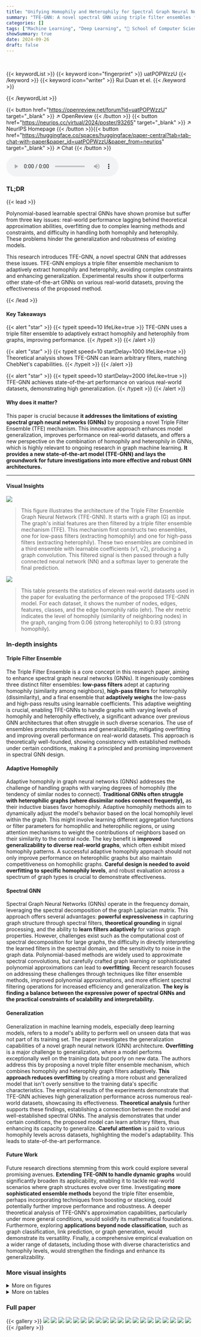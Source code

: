 ```yaml
---
title: "Unifying Homophily and Heterophily for Spectral Graph Neural Networks via Triple Filter Ensembles"
summary: "TFE-GNN: A novel spectral GNN using triple filter ensembles for superior homophily/heterophily handling and improved generalization on real-world graphs."
categories: []
tags: ["Machine Learning", "Deep Learning", "🏢 School of Computer Science and Cyber Engineering, Guangzhou University, China",]
showSummary: true
date: 2024-09-26
draft: false
---
```


<br>

{{< keywordList >}}
{{< keyword icon="fingerprint" >}} uatPOPWzzU {{< /keyword >}}
{{< keyword icon="writer" >}} Rui Duan et el. {{< /keyword >}}
 
{{< /keywordList >}}

{{< button href="https://openreview.net/forum?id=uatPOPWzzU" target="_blank" >}}
↗ OpenReview
{{< /button >}}
{{< button href="https://neurips.cc/virtual/2024/poster/93265" target="_blank" >}}
↗ NeurIPS Homepage
{{< /button >}}{{< button href="https://huggingface.co/spaces/huggingface/paper-central?tab=tab-chat-with-paper&paper_id=uatPOPWzzU&paper_from=neurips" target="_blank" >}}
↗ Chat
{{< /button >}}



<audio controls>
    <source src="https://ai-paper-reviewer.com/uatPOPWzzU/podcast.wav" type="audio/wav">
    Your browser does not support the audio element.
</audio>


### TL;DR


{{< lead >}}

Polynomial-based learnable spectral GNNs have shown promise but suffer from three key issues: real-world performance lagging behind theoretical approximation abilities, overfitting due to complex learning methods and constraints, and difficulty in handling both homophily and heterophily.  These problems hinder the generalization and robustness of existing models.

This research introduces TFE-GNN, a novel spectral GNN that addresses these issues. TFE-GNN employs a triple filter ensemble mechanism to adaptively extract homophily and heterophily, avoiding complex constraints and enhancing generalization.  Experimental results show it outperforms other state-of-the-art GNNs on various real-world datasets, proving the effectiveness of the proposed method.

{{< /lead >}}


#### Key Takeaways

{{< alert "star" >}}
{{< typeit speed=10 lifeLike=true >}} TFE-GNN uses a triple filter ensemble to adaptively extract homophily and heterophily from graphs, improving performance. {{< /typeit >}}
{{< /alert >}}

{{< alert "star" >}}
{{< typeit speed=10 startDelay=1000 lifeLike=true >}} Theoretical analysis shows TFE-GNN can learn arbitrary filters, matching ChebNet's capabilities. {{< /typeit >}}
{{< /alert >}}

{{< alert "star" >}}
{{< typeit speed=10 startDelay=2000 lifeLike=true >}} TFE-GNN achieves state-of-the-art performance on various real-world datasets, demonstrating high generalization. {{< /typeit >}}
{{< /alert >}}

#### Why does it matter?
This paper is crucial because **it addresses the limitations of existing spectral graph neural networks (GNNs)** by proposing a novel Triple Filter Ensemble (TFE) mechanism.  This innovative approach enhances model generalization, improves performance on real-world datasets, and offers a new perspective on the combination of homophily and heterophily in GNNs, which is highly relevant to ongoing research in graph machine learning.  **It provides a new state-of-the-art model (TFE-GNN) and lays the groundwork for future investigations into more effective and robust GNN architectures.**

------
#### Visual Insights



![](https://ai-paper-reviewer.com/uatPOPWzzU/figures_2_1.jpg)

> This figure illustrates the architecture of the Triple Filter Ensemble Graph Neural Network (TFE-GNN). It starts with a graph (G) as input. The graph's initial features are then filtered by a triple filter ensemble mechanism (TFE). This mechanism first constructs two ensembles, one for low-pass filters (extracting homophily) and one for high-pass filters (extracting heterophily).  These two ensembles are combined in a third ensemble with learnable coefficients (v1, v2), producing a graph convolution. This filtered signal is then passed through a fully connected neural network (NN) and a softmax layer to generate the final prediction.





![](https://ai-paper-reviewer.com/uatPOPWzzU/tables_6_1.jpg)

> This table presents the statistics of eleven real-world datasets used in the paper for evaluating the performance of the proposed TFE-GNN model.  For each dataset, it shows the number of nodes, edges, features, classes, and the edge homophily ratio (ehr). The ehr metric indicates the level of homophily (similarity of neighboring nodes) in the graph, ranging from 0.06 (strong heterophily) to 0.93 (strong homophily).





### In-depth insights


#### Triple Filter Ensemble
The Triple Filter Ensemble is a core concept in this research paper, aiming to enhance spectral graph neural networks (GNNs). It ingeniously combines three distinct filter ensembles: **low-pass filters** adept at capturing homophily (similarity among neighbors), **high-pass filters** for heterophily (dissimilarity), and a final ensemble that **adaptively weighs** the low-pass and high-pass results using learnable coefficients. This adaptive weighting is crucial, enabling TFE-GNNs to handle graphs with varying levels of homophily and heterophily effectively, a significant advance over previous GNN architectures that often struggle in such diverse scenarios. The use of ensembles promotes robustness and generalizability, mitigating overfitting and improving overall performance on real-world datasets.  This approach is theoretically well-founded, showing consistency with established methods under certain conditions, making it a principled and promising improvement in spectral GNN design.

#### Adaptive Homophily
Adaptive homophily in graph neural networks (GNNs) addresses the challenge of handling graphs with varying degrees of homophily (the tendency of similar nodes to connect).  **Traditional GNNs often struggle with heterophilic graphs (where dissimilar nodes connect frequently),** as their inductive biases favor homophily.  Adaptive homophily methods aim to dynamically adjust the model's behavior based on the local homophily level within the graph. This might involve learning different aggregation functions or filter parameters for homophilic and heterophilic regions, or using attention mechanisms to weight the contributions of neighbors based on their similarity to the central node. The key benefit is **improved generalizability to diverse real-world graphs**, which often exhibit mixed homophily patterns.  A successful adaptive homophily approach should not only improve performance on heterophilic graphs but also maintain competitiveness on homophilic graphs.  **Careful design is needed to avoid overfitting to specific homophily levels**, and robust evaluation across a spectrum of graph types is crucial to demonstrate effectiveness.

#### Spectral GNN
Spectral Graph Neural Networks (GNNs) operate in the frequency domain, leveraging the spectral decomposition of the graph Laplacian matrix.  This approach offers several advantages: **powerful expressiveness** in capturing graph structure through spectral filters, **theoretical grounding** in signal processing, and the ability to **learn filters adaptively** for various graph properties.  However, challenges exist such as the computational cost of spectral decomposition for large graphs, the difficulty in directly interpreting the learned filters in the spectral domain, and the sensitivity to noise in the graph data.  Polynomial-based methods are widely used to approximate spectral convolutions, but carefully crafted graph learning or sophisticated polynomial approximations can lead to **overfitting**. Recent research focuses on addressing these challenges through techniques like filter ensemble methods, improved polynomial approximations, and more efficient spectral filtering operations for increased efficiency and generalization.  **The key is finding a balance between the expressive power of spectral GNNs and the practical constraints of scalability and interpretability.**

#### Generalization
Generalization in machine learning models, especially deep learning models, refers to a model's ability to perform well on unseen data that was not part of its training set.  The paper investigates the generalization capabilities of a novel graph neural network (GNN) architecture.  **Overfitting** is a major challenge to generalization, where a model performs exceptionally well on the training data but poorly on new data. The authors address this by proposing a novel triple filter ensemble mechanism, which combines homophily and heterophily graph filters adaptively.  **This approach reduces overfitting** by creating a more robust and generalized model that isn't overly sensitive to the training data's specific characteristics. The empirical results of the experiments demonstrate that TFE-GNN achieves high generalization performance across numerous real-world datasets, showcasing its effectiveness.  **Theoretical analysis** further supports these findings, establishing a connection between the model and well-established spectral GNNs.  The analysis demonstrates that under certain conditions, the proposed model can learn arbitrary filters, thus enhancing its capacity to generalize.  **Careful attention** is paid to various homophily levels across datasets, highlighting the model's adaptability. This leads to state-of-the-art performance.

#### Future Work
Future research directions stemming from this work could explore several promising avenues. **Extending TFE-GNN to handle dynamic graphs** would significantly broaden its applicability, enabling it to tackle real-world scenarios where graph structures evolve over time.  Investigating **more sophisticated ensemble methods** beyond the triple filter ensemble, perhaps incorporating techniques from boosting or stacking, could potentially further improve performance and robustness.  A deeper theoretical analysis of TFE-GNN's approximation capabilities, particularly under more general conditions, would solidify its mathematical foundations.  Furthermore, exploring **applications beyond node classification**, such as graph classification, link prediction, or graph generation, would demonstrate its versatility.  Finally, a comprehensive empirical evaluation on a wider range of datasets, including those with diverse characteristics and homophily levels, would strengthen the findings and enhance its generalizability.


### More visual insights

<details>
<summary>More on figures
</summary>


![](https://ai-paper-reviewer.com/uatPOPWzzU/figures_9_1.jpg)

> This figure illustrates the architecture of the Triple Filter Ensemble Graph Neural Network (TFE-GNN). It shows how three ensembles of filters (low-pass, high-pass, and a combined ensemble) are used to extract homophily and heterophily from graph signals. The filtered signals are then passed through a fully connected neural network and a softmax layer for prediction.  The diagram visually represents the process of combining low and high-pass filters to adaptively extract features from graphs, representing both homophilic and heterophilic relationships.


![](https://ai-paper-reviewer.com/uatPOPWzzU/figures_9_2.jpg)

> This figure shows the effect of the learning rate on the stability of the training process. Two different learning rates were tested: 0.1 (left) and 0.001 (right). The plots show the validation loss for both learning rates. The plot on the left, with a learning rate of 0.1, shows a less stable training process with more oscillations in the validation loss.  The plot on the right, with a learning rate of 0.001, shows a more stable training process with fewer oscillations, indicating that the lower learning rate leads to better convergence.


![](https://ai-paper-reviewer.com/uatPOPWzzU/figures_17_1.jpg)

> This figure illustrates the architecture of the Triple Filter Ensemble Graph Neural Network (TFE-GNN). It shows how low-pass and high-pass filters are combined through ensembles to create a graph convolution (TFE-Conv), which is then fed into a fully connected neural network for prediction. The figure highlights the adaptive extraction of homophily and heterophily from graphs with varying homophily levels.


![](https://ai-paper-reviewer.com/uatPOPWzzU/figures_18_1.jpg)

> This figure illustrates the architecture of the Triple Filter Ensemble Graph Neural Network (TFE-GNN). It shows how the network combines low-pass and high-pass filters to extract both homophily and heterophily information from the graph, ultimately leading to a more robust and accurate representation. The process begins with the input features of the graph, which are then passed through separate low-pass and high-pass filter ensembles.  These ensembles are combined using learnable coefficients, producing a final graph convolution, which is then fed into a fully connected neural network for prediction. The TFE-GNN is designed to adaptively extract homophily and heterophily information from graphs with different levels of homophily, and it utilizes the initial features to improve accuracy.


![](https://ai-paper-reviewer.com/uatPOPWzzU/figures_18_2.jpg)

> This figure illustrates the architecture of the Triple Filter Ensemble Graph Neural Network (TFE-GNN). It shows how the base low-pass and high-pass filters are combined through ensemble methods (EM1, EM2) to form the first and second ensembles. These ensembles are further combined using two learnable coefficients (v1, v2) and another ensemble method (EM3) to generate the final graph convolution (TFE-Conv). The output of TFE-Conv is then fed into a fully connected neural network (NN), which produces the final prediction after a softmax layer. The figure clearly demonstrates the adaptive extraction of homophily and heterophily from graphs using this novel triple filter ensemble mechanism.


![](https://ai-paper-reviewer.com/uatPOPWzzU/figures_19_1.jpg)

> This figure illustrates the architecture of the Triple Filter Ensemble Graph Neural Network (TFE-GNN). It shows how the model combines low-pass and high-pass filters to adaptively extract homophily and heterophily from graphs. The process starts with the input features, then uses three filter ensembles: the first ensemble combines low-pass filters, the second combines high-pass filters, and the third combines the outputs of the first two ensembles with learnable coefficients. Finally, a fully connected neural network and a softmax layer provide the output prediction.


</details>




<details>
<summary>More on tables
</summary>


![](https://ai-paper-reviewer.com/uatPOPWzzU/tables_7_1.jpg)
> This table presents the mean accuracy and standard deviation of various graph neural network (GNN) models on eleven real-world datasets for the task of full-supervised node classification.  The results are averaged across ten random dataset splits.  The table allows for comparison of the performance of TFE-GNN against existing state-of-the-art GNN models across datasets with varying levels of homophily (ehr).

![](https://ai-paper-reviewer.com/uatPOPWzzU/tables_8_1.jpg)
> This table presents the mean accuracy of various graph neural network (GNN) models on eleven datasets for a full-supervised node classification task.  The results are averaged over ten random splits, and error bars (standard deviations) are included to indicate variability.  The table allows for a comparison of the performance of TFE-GNN against other state-of-the-art (SOTA) GNN models.  Datasets are grouped by their edge homophily ratio (ehr), offering insight into the models' performance across different homophily levels.

![](https://ai-paper-reviewer.com/uatPOPWzzU/tables_15_1.jpg)
> This table shows the mean classification accuracy of different models with varying low-pass (Hip) and high-pass (Hhp) filter settings.  The results are presented for two datasets: Citeseer and Wisconsin.  Different combinations of Hip and Hhp values are tested, allowing for the analysis of how these parameters affect model performance on datasets with varying levels of homophily.

![](https://ai-paper-reviewer.com/uatPOPWzzU/tables_16_1.jpg)
> This table presents the mean accuracy achieved by various graph neural network (GNN) models on eleven real-world datasets for the task of full-supervised node classification.  The results are reported as mean accuracy ± standard deviation, calculated over ten random dataset splits.  The table allows a comparison of the performance of TFE-GNN against state-of-the-art (SOTA) methods, highlighting TFE-GNN's superior performance on most datasets.

![](https://ai-paper-reviewer.com/uatPOPWzzU/tables_17_1.jpg)
> This table presents the key statistics for four additional datasets used in the experiments beyond the initial eleven.  These statistics include the number of nodes, edges, features (node attributes), classes (number of categories for node labels), and the edge homophily ratio (ehr). The ehr metric quantifies the level of homophily (similarity of connected nodes) within each graph, ranging from very low (0.05) to moderately high (0.62).

![](https://ai-paper-reviewer.com/uatPOPWzzU/tables_17_2.jpg)
> This table shows the hyperparameters used for TFE-GNN on four additional datasets: roman-empire, amazon-rating, fb100-Penn94, and genius.  The hyperparameters include the optimizer, the order of the low-pass and high-pass graph filters (Klp and Khp), dropout rates for input and intermediate features, learning rates and weight decay for various learnable coefficients, and learning rates and weight decay for the MLP.  These settings were used for the experiments evaluating the model's performance.

![](https://ai-paper-reviewer.com/uatPOPWzzU/tables_19_1.jpg)
> This table presents the training time (in seconds) for different graph neural networks (GNNs) on the Cora dataset.  The time is measured for various values of K, representing the order of the Chebyshev polynomials used in the GNNs.  The table compares the training time of ChebNet, BernNet, ChebNetII, and three variants of TFE-GNN (with different configurations of Klp and Khp).  This allows for an analysis of the impact of model complexity and hyperparameter settings on training efficiency.

![](https://ai-paper-reviewer.com/uatPOPWzzU/tables_20_1.jpg)
> This table presents the mean accuracy and standard deviation of different graph neural network models on eleven benchmark datasets for the task of full-supervised node classification.  The results are averaged over ten random splits.  The datasets vary in size, number of features, and importantly, their level of homophily (as measured by the edge homophily ratio, 'ehr'). This allows for a comparison of the models' performance across different graph characteristics.

![](https://ai-paper-reviewer.com/uatPOPWzzU/tables_21_1.jpg)
> This table shows the hyperparameter settings used for the TFE-GNN model in the semi-supervised node classification experiments.  It lists the optimizer used (optim), the orders of low-pass (Klp) and high-pass (Khp) filters, dropout rates for input and intermediate features (droppro and droplin), learning rates for different sets of coefficients (η, lrada, lradae, lrlin), and weight decay values (wdada, wdadae, wdlin).  The values vary depending on the dataset used.

</details>




### Full paper

{{< gallery >}}
<img src="https://ai-paper-reviewer.com/uatPOPWzzU/1.png" class="grid-w50 md:grid-w33 xl:grid-w25" />
<img src="https://ai-paper-reviewer.com/uatPOPWzzU/2.png" class="grid-w50 md:grid-w33 xl:grid-w25" />
<img src="https://ai-paper-reviewer.com/uatPOPWzzU/3.png" class="grid-w50 md:grid-w33 xl:grid-w25" />
<img src="https://ai-paper-reviewer.com/uatPOPWzzU/4.png" class="grid-w50 md:grid-w33 xl:grid-w25" />
<img src="https://ai-paper-reviewer.com/uatPOPWzzU/5.png" class="grid-w50 md:grid-w33 xl:grid-w25" />
<img src="https://ai-paper-reviewer.com/uatPOPWzzU/6.png" class="grid-w50 md:grid-w33 xl:grid-w25" />
<img src="https://ai-paper-reviewer.com/uatPOPWzzU/7.png" class="grid-w50 md:grid-w33 xl:grid-w25" />
<img src="https://ai-paper-reviewer.com/uatPOPWzzU/8.png" class="grid-w50 md:grid-w33 xl:grid-w25" />
<img src="https://ai-paper-reviewer.com/uatPOPWzzU/9.png" class="grid-w50 md:grid-w33 xl:grid-w25" />
<img src="https://ai-paper-reviewer.com/uatPOPWzzU/10.png" class="grid-w50 md:grid-w33 xl:grid-w25" />
<img src="https://ai-paper-reviewer.com/uatPOPWzzU/11.png" class="grid-w50 md:grid-w33 xl:grid-w25" />
<img src="https://ai-paper-reviewer.com/uatPOPWzzU/12.png" class="grid-w50 md:grid-w33 xl:grid-w25" />
<img src="https://ai-paper-reviewer.com/uatPOPWzzU/13.png" class="grid-w50 md:grid-w33 xl:grid-w25" />
<img src="https://ai-paper-reviewer.com/uatPOPWzzU/14.png" class="grid-w50 md:grid-w33 xl:grid-w25" />
<img src="https://ai-paper-reviewer.com/uatPOPWzzU/15.png" class="grid-w50 md:grid-w33 xl:grid-w25" />
<img src="https://ai-paper-reviewer.com/uatPOPWzzU/16.png" class="grid-w50 md:grid-w33 xl:grid-w25" />
<img src="https://ai-paper-reviewer.com/uatPOPWzzU/17.png" class="grid-w50 md:grid-w33 xl:grid-w25" />
<img src="https://ai-paper-reviewer.com/uatPOPWzzU/18.png" class="grid-w50 md:grid-w33 xl:grid-w25" />
<img src="https://ai-paper-reviewer.com/uatPOPWzzU/19.png" class="grid-w50 md:grid-w33 xl:grid-w25" />
<img src="https://ai-paper-reviewer.com/uatPOPWzzU/20.png" class="grid-w50 md:grid-w33 xl:grid-w25" />
{{< /gallery >}}